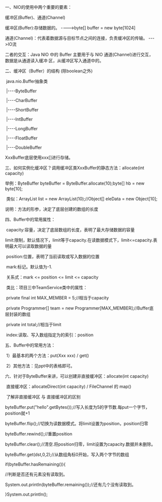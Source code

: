 一、NIO的使用中两个重要的要素：

   缓冲区(Buffer)、通道(Channel)

   缓冲区(Buffer):存储数据的。   ---->byte[] buffer = new byte[1024]

   通道(Channel)：代表着数据源与目标节点之间的连接，负责缓冲区的传输。 --->IO流

   二者的交互：Java NIO 中的 Buffer 主要用于与 NIO 通道(Channel)进行交互， 数据是从通道读入缓冲  区，从缓冲区写入通道中的。

 二、缓冲区（Buffer）的结构 (除boolean之外) 

​    java.nio.Buffer抽象类

​       |----ByteBuffer

​       |----CharBuffer



​       |----ShortBuffer

​       |----IntBuffer

​       |----LongBuffer

​       |----FloatBuffer

​       |----DoubleBuffer

 XxxBuffer底层使用xxx[]进行存储。

 三、如何实例化缓冲区？调用缓冲区类XxxBuffer的静态方法：allocate(int capacity)   

   举例：ByteBuffer byteBuffer = ByteBuffer.allocate(10);byte[] hb = new byte[10];

​       类似：ArrayList list = new ArrayList(10);//Object[] eleData = new Object[10];

   说明：方法的形参，决定了底层创建的数组的长度

 四、Buffer中的常用属性：

​    capacity:容量，决定了底层数组的长度，表明了最大存储数据的容量

​    limit:限制，默认情况下，limit等于capacity.在读数据模式下，limit<=capacity.表明最大可以读取数据的量

​    position:位置，表明了当前读取或写入数据的位置

​    mark:标记。默认值为-1.

​    关系式：mark <= position <= limit <= capacity

​    类比：项目三中TeamService类中的属性：

​      private final int MAX_MEMBER = 5;//相当于capacity  

​      private Programmer[] team = new Programmer[MAX_MEMBER];//Buffer底层封装的数组  

​      private int total;//相当于limit

​     index:读取、写入数组指定为的索引：position

 五、Buffer中的常用方法：

​       1）最基本的两个方法：put(Xxx xxx) / get()

​        2）其他方法：见ppt中的表格即可。

 六、针对于ByteBuffer来讲，可以创建非直接缓冲区：allocate(int capacity)

​                                                     直接缓冲区：allocateDirect(int capacity) / FileChannel 的 map()

​    了解非直接缓冲区 与 直接缓冲区的区别



byteBuffer.put("hello".getBytes());//写入长度为5的字节数.每put一个字节，position就+1

byteBuffer.flip();//切换为读数据模式。将limit设置为position，position归零

byteBuffer.rewind();//重置position

byteBuffer.clear();//清空.将position归零，limit设置为capacity.数据并未删除。

byteBuffer.get(dst,0,2);//从数组角标0开始，写入两个字节的数组



if(byteBuffer.hasRemaining()){

//判断是否还有元素没有读取到。   

​        System.out.println(byteBuffer.remaining());//还有几个没有读取到。

   }System.out.println();
